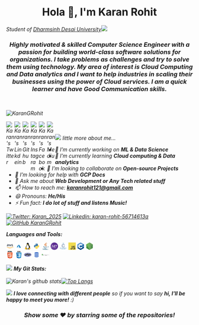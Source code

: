 <h1 align="center">Hola 👋, I'm Karan Rohit</h1>

<p><em>Student of <a href="https://www.ddu.ac.in/">Dharmsinh Desai University</a><img src="https://media.giphy.com/media/WUlplcMpOCEmTGBtBW/giphy.gif" width="30">
  <br/>

<h3 align="center">Highly motivated & skilled Computer Science Engineer with a passion for building world-class software solutions for organizations. I take problems as challenges and try to solve them using technology. My area of interest is Cloud Computing and Data analytics and I want to help industries in scaling their businesses using the power of Cloud services. I am a quick learner and have Good Communication skills.</h3>

<br/>

<p align="left"> <img src="https://komarev.com/ghpvc/?username=KaranGRohit&label=Views&color=blue&style=plastic" alt="KaranGRohit" /> </p>

<a href="https://twitter.com/Karan_2025">
  <img align="left" alt="Karan's Twitter" width="22px" src="https://cdn.jsdelivr.net/npm/simple-icons@v3/icons/twitter.svg" />
</a>
<a href="https://linkedin.com/in/karan-rohit-56714613a/">
  <img align="left" alt="Karan's Linkdein" width="22px" src="https://cdn.jsdelivr.net/npm/simple-icons@v3/icons/linkedin.svg" />
</a>
<a href="https://github.com/KaranGRohit">
  <img align="left" alt="Karan's Github" width="22px" src="https://cdn.jsdelivr.net/npm/simple-icons@v3/icons/github.svg" />
</a>
<a href="https://instagram.com/karan_rohit.101/">
  <img align="left" alt="Karan's Instagram" width="22px" src="https://cdn.jsdelivr.net/npm/simple-icons@v3/icons/instagram.svg" />
</a>
<a href="https://www.facebook.com/karanrohit121/">
  <img align="left" alt="Karan's Facebook" width="22px" src="https://cdn.jsdelivr.net/npm/simple-icons@v3/icons/facebook.svg" />
</a>
<a href="https://medium.com/@karangrohit">
  <img align="left" alt="Karan's Medium" width="22px" src="https://cdn.jsdelivr.net/npm/simple-icons@v3/icons/medium.svg" />
</a>

<br/>
<br/>
<img src="https://media.giphy.com/media/VgCDAzcKvsR6OM0uWg/giphy.gif" width="50"> little more about me...

- 🔭 I’m currently working on **ML & Data Science**
- 🌱 I’m currently learning **Cloud computing & Data analytics**
- 👯 I’m looking to collaborate on **Open-source Projects**
- 🤔 I’m looking for help with **GCP Docs**
- 💬 Ask me about **Web Development or Any Tech related stuff**
- 📫 How to reach me: **karanrohit121@gmail.com**
- 😄 Pronouns: **He/His**
- ⚡ Fun fact: **I do lot of stuff and listens Music!**

[![Twitter: Karan_2025](https://img.shields.io/twitter/follow/Karan_2025?style=social)](https://twitter.com/Karan_2025)
[![Linkedin: karan-rohit-56714613a](https://img.shields.io/badge/-KaranGRohit-blue?style=flat-square&logo=Linkedin&logoColor=white&link=https://www.linkedin.com/in/karan-rohit-56714613a/)](https://www.linkedin.com/in/karan-rohit-56714613a/)
[![GitHub KaranGRohit](https://img.shields.io/github/followers/KaranGRohit?label=follow&style=social)](https://github.com/KaranGRohit)


**Languages and Tools:**  

<code><img height="20" src="https://raw.githubusercontent.com/github/explore/80688e429a7d4ef2fca1e82350fe8e3517d3494d/topics/aws/aws.png"></code>
<code><img height="20" src="https://raw.githubusercontent.com/github/explore/80688e429a7d4ef2fca1e82350fe8e3517d3494d/topics/azure/azure.png"></code>
<code><img height="20" src="https://raw.githubusercontent.com/github/explore/80688e429a7d4ef2fca1e82350fe8e3517d3494d/topics/linux/linux.png"></code>
<code><img height="20" src="https://raw.githubusercontent.com/github/explore/80688e429a7d4ef2fca1e82350fe8e3517d3494d/topics/python/python.png"></code>
<code><img height="20" src="https://raw.githubusercontent.com/github/explore/80688e429a7d4ef2fca1e82350fe8e3517d3494d/topics/java/java.png"></code>
<code><img height="20" src="https://raw.githubusercontent.com/github/explore/80688e429a7d4ef2fca1e82350fe8e3517d3494d/topics/dotnet/dotnet.png"></code>
<code><img height="20" src="https://raw.githubusercontent.com/github/explore/80688e429a7d4ef2fca1e82350fe8e3517d3494d/topics/c/c.png"></code>
<code><img height="20" src="https://raw.githubusercontent.com/github/explore/80688e429a7d4ef2fca1e82350fe8e3517d3494d/topics/javascript/javascript.png"></code>
<code><img height="20" src="https://raw.githubusercontent.com/github/explore/80688e429a7d4ef2fca1e82350fe8e3517d3494d/topics/cpp/cpp.png"></code>
<code><img height="20" src="https://raw.githubusercontent.com/github/explore/80688e429a7d4ef2fca1e82350fe8e3517d3494d/topics/nodejs/nodejs.png"></code>  
<code><img height="20" src="https://raw.githubusercontent.com/github/explore/80688e429a7d4ef2fca1e82350fe8e3517d3494d/topics/html/html.png"></code>
<code><img height="20" src="https://raw.githubusercontent.com/github/explore/80688e429a7d4ef2fca1e82350fe8e3517d3494d/topics/css/css.png"></code>
<code><img height="20" src="https://raw.githubusercontent.com/github/explore/80688e429a7d4ef2fca1e82350fe8e3517d3494d/topics/php/php.png"></code>
<code><img height="20" src="https://raw.githubusercontent.com/github/explore/80688e429a7d4ef2fca1e82350fe8e3517d3494d/topics/sql/sql.png"></code>
<code><img height="20" src="https://raw.githubusercontent.com/github/explore/80688e429a7d4ef2fca1e82350fe8e3517d3494d/topics/mongodb/mongodb.png"></code>


<img src="https://media.giphy.com/media/cj87CxfRtrUifF3Ryk/giphy.gif" width="40"> **My Git Stats:** 
<br/>
<br/>
![Karan's github stats](https://github-readme-stats.vercel.app/api?username=KaranGRohit&show_icons=true&theme=radical)[![Top Langs](https://github-readme-stats.vercel.app/api/top-langs/?username=KaranGRohit&&theme=radical&show_icons=true&&layout=compact)](https://github.com/github-readme-stats)

<img src="https://media.giphy.com/media/LnQjpWaON8nhr21vNW/giphy.gif" width="60"> <em><b>I love connecting with different people</b> so if you want to say <b>hi, I'll be happy to meet you more!</b> :)</em>

<div align="center">

### Show some ❤️ by starring some of the repositories!

</div>
